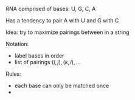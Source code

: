 RNA comprised of bases: U, G, C, A

Has a tendency to pair A with U and G with C

Idea: try to maximize pairings between in a string

Notation: 
- label bases in order
- list of pairings $(i,j),(k,l),...$

Rules:
- each base can only be matched once
- 
